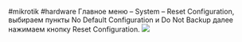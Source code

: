 #mikrotik #hardware 
Главное меню – System – Reset Configuration, выбираем пункты No Default Configuration и Do Not Backup далее нажимаем кнопку Reset Configuration.
![](vlan_mikrotik_baza_11-min.jpeg)